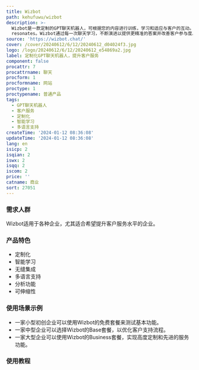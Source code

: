 ```yaml
---
title: Wizbot
path: kehufuwu/wizbot
description: >-
  Wizbot是一款定制的GPT聊天机器人，可根据您的内容进行训练，学习和适应与客户的互动。它将每次互动都转化为增长和客户满意度的机会。Wizbot可定制以匹配您的品牌，提供独特的聊天体验，与您的企业理念
  resonates。Wizbot通过每一次聊天学习，不断演进以提供更精准的答案并改善客户参与度。它与您的网站无缝集成，增强用户互动而不改变设计。Wizbot的多语言支持可以与全球客户以其语言进行无缝服务。利用Wizbot提供的深入分析，了解用户行为并完善您的客户服务。Wizbot随着您的业务增长，确保在不同的客户量下提供可伸缩的高质量互动。
source: 'https://wizbot.chat/'
cover: /cover/20240612/6/12/20240612_d04024f3.jpg
logo: /logo/20240612/6/12/20240612_e54869a2.jpg
label: 定制化GPT聊天机器人，提升客户服务
component: false
procattr: 7
procattrname: 聊天
procform: 1
procformname: 网站
proctype: 1
proctypename: 普通产品
tags:
  - GPT聊天机器人
  - 客户服务
  - 定制化
  - 智能学习
  - 多语言支持
createTime: '2024-01-12 08:36:08'
updateTime: '2024-01-12 08:36:08'
lang: en
isicp: 2
isqian: 2
iswx: 2
isqq: 2
iscom: 2
price: ''
catname: 商业
sort: 27051
---
```




### 需求人群
Wizbot适用于各种企业，尤其适合希望提升客户服务水平的企业。

### 产品特色
- 定制化
- 智能学习
- 无缝集成
- 多语言支持
- 分析功能
- 可伸缩性

### 使用场景示例
- 一家小型初创企业可以使用Wizbot的免费套餐来测试基本功能。
- 一家中型企业可以选择Wizbot的Base套餐，以优化客户支持流程。
- 一家大型企业可以使用Wizbot的Business套餐，实现高度定制和先进的服务功能。

### 使用教程


  
